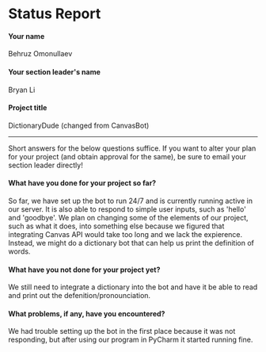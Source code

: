 # Status Report

#### Your name

Behruz Omonullaev

#### Your section leader's name

Bryan Li


#### Project title

DictionaryDude (changed from CanvasBot)

***

Short answers for the below questions suffice. If you want to alter your plan for your project (and obtain approval for the same), be sure to email your section leader directly!

#### What have you done for your project so far?

So far, we have set up the bot to run 24/7 and is currently running active in our server. It is also able to respond to simple user inputs, such as 'hello' and 'goodbye'. We plan on changing some of the elements of our project, such as what it does, into something else because we figured that integrating Canvas API would take too long and we lack the expierence. Instead, we might do a dictionary bot that can help us print the definition of words.

#### What have you not done for your project yet?

We still need to integrate a dictionary into the bot and have it be able to read and print out the defenition/pronounciation.

#### What problems, if any, have you encountered?

We had trouble setting up the bot in the first place because it was not responding, but after using our program in PyCharm it started running fine.
